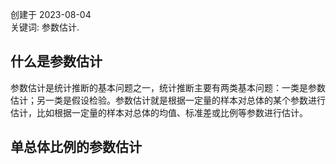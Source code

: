 创建于 2023-08-04<br>
关键词: 参数估计.

## 什么是参数估计

参数估计是统计推断的基本问题之一，统计推断主要有两类基本问题：一类是参数估计；另一类是假设检验。参数估计就是根据一定量的样本对总体的某个参数进行估计，比如根据一定量的样本对总体的均值、标准差或比例等参数进行估计。

## 单总体比例的参数估计

